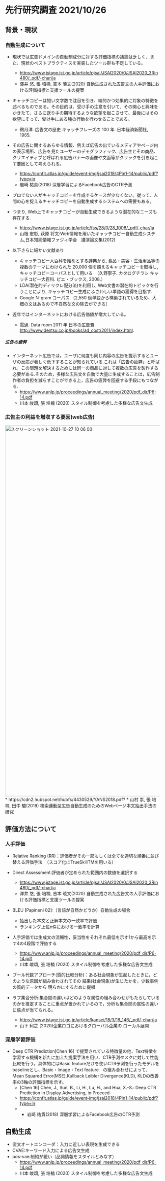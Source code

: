 # 先行研究調査  2021/10/26
## 背景・現状
### 自動生成について
* 現状では広告ドメインの自動制成分に対する評価指標の議論は乏しく、また、現状のベストプラクティスを実装したツール群も不足している。
  * https://www.jstage.jst.go.jp/article/pjsai/JSAI2020/0/JSAI2020_3Rin480/_pdf/-char/ja
   * 澤井 悠, 張 培楠, 吉本 暁文(2020) 自動生成された広告文の人手評価における評価指標と支援ツールの提案

* キャッチコピーは短い文字数で注目を引き、端的かつ効果的に対象の特徴を述べるものである。その目的は、受け手の注意を引いて、その関心と興味をかきたて、さらに送り手の期待するような欲望を起こさせて、最後にはその欲望にそって、受け手にある種の行動を行わせることである。
  * 鵜月洋. 広告文の歴史 キャッチフレーズの 100 年. 日本経済新聞社, 1965.

* その広告に関するあらゆる情報、例えば広告の出ているメディアやページ内の表示場所、広告を見たユーザーのデモグラフィック、広告主とその商品、クリエイティブと呼ばれる広告バナーの画像や文面等がクリックを引き起こす要因として考えられる。
  * https://confit.atlas.jp/guide/event-img/jsai2018/4Pin1-14/public/pdf?type=in
  * 岩崎 祐貴(2018) 深層学習によるFacebook広告のCTR予測

* プロでない人がキャッチコピーを作成するケースが少なくない。従って、人間の心を捉えるキャッチコピーを自動生成するシステムへの需要もある。
* つまり, Web上でキャッチコピーが自動生成できるような潜在的なニーズも存在する.
  * https://www.jstage.jst.go.jp/article/fss/28/0/28_1008/_pdf/-char/ja
  * 山根 宏彰, 萩原 将文:Web情報を用いたキャッチコピー自動生成システム,日本知能情報ファジィ学会　講演論文集(2012)  

* 以下さらに細かい文献あり  
  * キャッチコピー大百科を始めとする辞典から, 食品・美容・生活用品等の複数のテーマにわけられた 20,000 個を超えるキャッチコピーを取得し, キャッチコピーコーパスとして用いる　（久野寧子. カタログチラシ キャッチコピー大百科. ピエ・ブックス, 2008.）  
  * LDA(潜在的ディリクレ配分法)を利用し, Web文書の潜在的トピックを行うことにより, キャッチコピー生成にふさわしい単語の獲得を目指す.  
  * Google N-gram コーパス  （2,550 億単語から構築されているため、大概の文はあるので不自然な文の除去ができる）

* 近年ではインターネットにおける広告価値が増大している。
  * 電通. Data room 2011 年 日本の広告費. http://www.dentsu.co.jp/books/ad_cost/2011/index.html.

##### 広告の疲弊
* インターネット広告では，ユーザに何度も同じ内容の広告を提示するとユーザの反応が著しく低下することが知られている.これは「広告の疲弊」と呼ばれ，この問題を解決するためには同一の商品に対して複数の広告を製作する必要がある.そのため，多様な広告文を自動で大量に生成することは，広告制作者の負担を減らすことができる上，広告の疲弊を回避する手段にもつながる.  
  * https://www.anlp.jp/proceedings/annual_meeting/2020/pdf_dir/P6-14.pdf  
  *  川本 峻頌, 張 培楠 (2020) スタイル制御を考慮した多様な広告文生成  

### 広告主の利益を増収する要因(web広告)
<img width="1204" alt="スクリーンショット 2021-10-27 10 06 00" src="https://user-images.githubusercontent.com/80563502/138983230-4935f047-d3c5-4d02-a1ce-4f70a2d583df.png">
  * https://cdn2.hubspot.net/hubfs/4430529/YANS2018.pdf?
  * 山村 祟, 張 培楠, 田中 駿(2018) 検索連動型広告自動生成のためのWebページ本文抽出手法の研究

## 評価方法について
### 人手評価
* Relative Ranking (RR)：評価者がその一部もしくは全てを適切な順番に並び替える評価手法　（スコア化にTrueSkillTMを用いる）
* Direct Assessment:評価者が定められた範囲内の数値を選択する
  * https://www.jstage.jst.go.jp/article/pjsai/JSAI2020/0/JSAI2020_3Rin480/_pdf/-char/ja
   * 澤井 悠, 張 培楠, 吉本 暁文(2020) 自動生成された広告文の人手評価における評価指標と支援ツールの提案

* BLEU [Papineni 02]:（言語が自然かどうか）自動生成の場合
  * 抽出した本文と正解本文の一致率で評価
  * ランキング上位n件における一致率を計算

* 人手評価では生成文の流暢性，妥当性をそれぞれ最低を示す1から最高を示す4の4段階で評価する
  * https://www.anlp.jp/proceedings/annual_meeting/2020/pdf_dir/P6-14.pdf
  * 川本 峻頌, 張 培楠 (2020)  スタイル制御を考慮した多様な広告文生成 


* ブール代数アプローチ(質的比較分析)：ある社会現象が生起したときに，どのような原因が組み合わされてその 結果(社会現象)が生じたかを，少数事例の質的データから 明らかにするために提唱
* ラフ集合分析:集合間の違いはどのような属性の組み合わせがもたらしているのかを推定することに重点が置かれているので，分析も集合間の属性の違いに焦点が当てられる。
  * https://www.jstage.jst.go.jp/article/kansei/18/3/18_146/_pdf/-char/ja
  * 山下 利之 (2020)企業ロゴにおけるグローバル企業の ローカル展開  

### 深層学習評価
* Deep CTR Prediction[Chen 16] で提案されている特徴量の他、Text特徴を学習する機構を新たに加えた提案手法を用い、CTR予測タスクに対して性能比較を行う。具体的にはBasic featureだけを使いCTR予測を行ったモデルをbaselineとし、Basic・Image・Text feature　の組み合わせによって、Mean Squared Error(MSE),Kullback Leibler Divergence(KLD), KLDの改善率の3軸の評価指標を示す。
  * [Chen 16] Chen, J., Sun, B., Li, H., Lu, H., and Hua, X.-S.: Deep CTR Prediction in Display Advertising, in Proceed-
  * https://confit.atlas.jp/guide/event-img/jsai2018/4Pin1-14/public/pdf?type=in
  *    * 岩崎 祐貴(2018) 深層学習によるFacebook広告のCTR予測

## 自動生成
* 変文オートエンコーダ：入力に近しい表現を生成できる
* CVAE:キーワード入力による広告文生成
* pos-vae:制約が緩い（品詞情報をスタイルとみなす）
  * https://www.anlp.jp/proceedings/annual_meeting/2020/pdf_dir/P6-14.pdf
  * 川本 峻頌, 張 培楠 (2020)  スタイル制御を考慮した多様な広告文生成 
